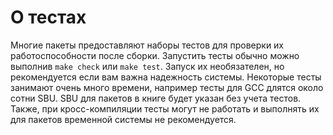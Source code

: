 # О тестах

Многие пакеты предоставляют наборы тестов для проверки их работоспособности после сборки.
Запустить тесты обычно можно выполнив `make check` или `make test`.
Запуск их необязателен, но рекомендуется если вам важна надежность системы.
Некоторые тесты занимают очень много времени, например тесты для GCC длятся около сотни SBU.
SBU для пакетов в книге будет указан без учета тестов.
Также, при кросс-компиляции тесты могут не работать и выполнять их для пакетов временной системы не рекомендуется.
